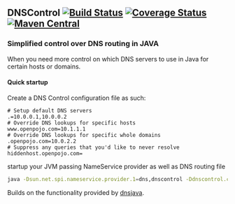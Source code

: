 ## DNSControl [![Build Status](https://travis-ci.org/OpenPojo/dnscontrol.svg?branch=master)](https://travis-ci.org/OpenPojo/dnscontrol) [![Coverage Status](https://coveralls.io/repos/github/OpenPojo/dnscontrol/badge.svg?branch=master)](https://coveralls.io/github/OpenPojo/dnscontrol?branch=master) [![Maven Central](https://maven-badges.herokuapp.com/maven-central/com.openpojo/dnscontrol/badge.svg?style=flat)](http://search.maven.org/#search|ga|1|g%3Acom.openpojo)
### Simplified control over DNS routing in JAVA
When you need more control on which DNS servers to use in Java for certain hosts or domains.

#### Quick startup
Create a DNS Control configuration file as such:
```properties
# Setup default DNS servers
.=10.0.0.1,10.0.0.2
# Override DNS lookups for specific hosts
www.openpojo.com=10.1.1.1
# Override DNS lookups for specific whole domains
.openpojo.com=10.0.2.2
# Suppress any queries that you'd like to never resolve
hiddenhost.openpojo.com=
```

startup your JVM passing NameService provider as well as DNS routing file
```sh
java -Dsun.net.spi.nameservice.provider.1=dns,dnscontrol -Ddnscontrol.conf.file=/path/where/dns_control_file
```

Builds on the functionality provided by [dnsjava](http://dnsjava.org/).
